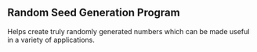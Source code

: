Random Seed Generation Program
--------

Helps create truly randomly generated numbers which can be made useful in a variety of applications.
